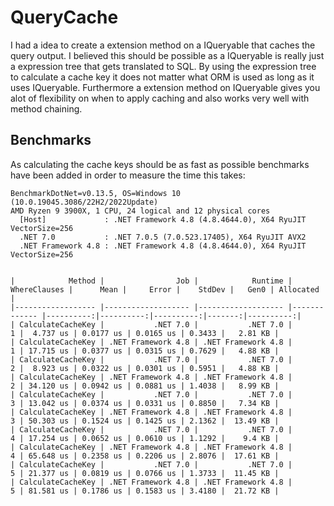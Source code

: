 # QueryCache

I had a idea to create a extension method on a IQueryable<T> that caches the query output. I believed this should be possible as a IQueryable<T> is really just a expression tree that gets translated to SQL. By using the expression tree to calculate a cache key it does not matter what ORM is used as long as it uses IQueryable<T>. Furthermore a extension method on IQueryable<T> gives you alot of flexibility on when to apply caching and also works very well with method chaining.

## Benchmarks
As calculating the cache keys should be as fast as possible benchmarks have been added in order to measure the time this takes:

```
BenchmarkDotNet=v0.13.5, OS=Windows 10 (10.0.19045.3086/22H2/2022Update)
AMD Ryzen 9 3900X, 1 CPU, 24 logical and 12 physical cores
  [Host]             : .NET Framework 4.8 (4.8.4644.0), X64 RyuJIT VectorSize=256
  .NET 7.0           : .NET 7.0.5 (7.0.523.17405), X64 RyuJIT AVX2
  .NET Framework 4.8 : .NET Framework 4.8 (4.8.4644.0), X64 RyuJIT VectorSize=256


|            Method |                Job |            Runtime | WhereClauses |      Mean |     Error |    StdDev |   Gen0 | Allocated |
|------------------ |------------------- |------------------- |------------- |----------:|----------:|----------:|-------:|----------:|
| CalculateCacheKey |           .NET 7.0 |           .NET 7.0 |            1 |  4.737 us | 0.0177 us | 0.0165 us | 0.3433 |   2.81 KB |
| CalculateCacheKey | .NET Framework 4.8 | .NET Framework 4.8 |            1 | 17.715 us | 0.0377 us | 0.0315 us | 0.7629 |   4.88 KB |
| CalculateCacheKey |           .NET 7.0 |           .NET 7.0 |            2 |  8.923 us | 0.0322 us | 0.0301 us | 0.5951 |   4.88 KB |
| CalculateCacheKey | .NET Framework 4.8 | .NET Framework 4.8 |            2 | 34.120 us | 0.0942 us | 0.0881 us | 1.4038 |   8.99 KB |
| CalculateCacheKey |           .NET 7.0 |           .NET 7.0 |            3 | 13.042 us | 0.0374 us | 0.0331 us | 0.8850 |   7.34 KB |
| CalculateCacheKey | .NET Framework 4.8 | .NET Framework 4.8 |            3 | 50.303 us | 0.1524 us | 0.1425 us | 2.1362 |  13.49 KB |
| CalculateCacheKey |           .NET 7.0 |           .NET 7.0 |            4 | 17.254 us | 0.0652 us | 0.0610 us | 1.1292 |    9.4 KB |
| CalculateCacheKey | .NET Framework 4.8 | .NET Framework 4.8 |            4 | 65.648 us | 0.2358 us | 0.2206 us | 2.8076 |  17.61 KB |
| CalculateCacheKey |           .NET 7.0 |           .NET 7.0 |            5 | 21.377 us | 0.0819 us | 0.0766 us | 1.3733 |  11.45 KB |
| CalculateCacheKey | .NET Framework 4.8 | .NET Framework 4.8 |            5 | 81.581 us | 0.1786 us | 0.1583 us | 3.4180 |  21.72 KB |

```
